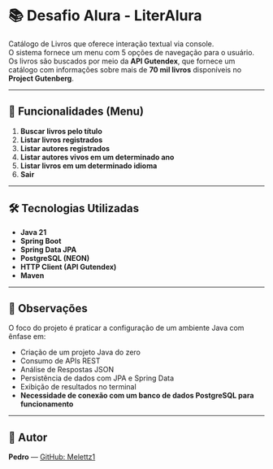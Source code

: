 # 📚 Desafio Alura - LiterAlura

Catálogo de Livros que oferece interação textual via console.  
O sistema fornece um menu com 5 opções de navegação para o usuário.  
Os livros são buscados por meio da **API Gutendex**, que fornece um catálogo com informações sobre mais de **70 mil livros** disponíveis no **Project Gutenberg**.

---

## 📌 Funcionalidades (Menu)

1. **Buscar livros pelo título**  
2. **Listar livros registrados**  
3. **Listar autores registrados**  
4. **Listar autores vivos em um determinado ano**  
5. **Listar livros em um determinado idioma**  
6. **Sair**  

---

## 🛠️ Tecnologias Utilizadas

- **Java 21**
- **Spring Boot**
- **Spring Data JPA**
- **PostgreSQL (NEON)**
- **HTTP Client (API Gutendex)**
- **Maven**

---

## 📝 Observações

O foco do projeto é praticar a configuração de um ambiente Java com ênfase em:

- Criação de um projeto Java do zero  
- Consumo de APIs REST  
- Análise de Respostas JSON  
- Persistência de dados com JPA e Spring Data  
- Exibição de resultados no terminal  
- **Necessidade de conexão com um banco de dados PostgreSQL para funcionamento**

---

## 👤 Autor

**Pedro** — [GitHub: Melettz1](https://github.com/Melettz1)
